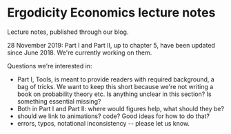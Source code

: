 # Ergodicity Economics lecture notes
Lecture notes, published through our blog.

28 November 2019:
Part I and Part II, up to chapter 5, have been updated since June 2018. 
We're currently working on them.

Questions we're interested in: 
* Part I, Tools, is meant to provide readers with required background, a bag of tricks. We want to keep this short because we're not writing a book on probability theory etc. 
Is anything unclear in this section? Is something essential missing?
* Both in Part I and Part II: where would figures help, what should they be?
* should we link to animations? code? Good ideas for how to do that?
* errors, typos, notational inconsistency -- please let us know.
